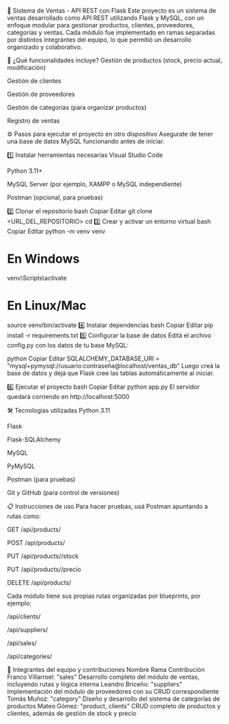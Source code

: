 🛒 Sistema de Ventas - API REST con Flask
Este proyecto es un sistema de ventas desarrollado como API REST utilizando Flask y MySQL, con un enfoque modular para gestionar productos, clientes, proveedores, categorías y ventas. Cada módulo fue implementado en ramas separadas por distintos integrantes del equipo, lo que permitió un desarrollo organizado y colaborativo.

🚀 ¿Qué funcionalidades incluye?
Gestión de productos (stock, precio actual, modificación)

Gestión de clientes

Gestión de proveedores

Gestión de categorías (para organizar productos)

Registro de ventas

⚙️ Pasos para ejecutar el proyecto en otro dispositivo
Asegurate de tener una base de datos MySQL funcionando antes de iniciar.

1️⃣ Instalar herramientas necesarias
Visual Studio Code

Python 3.11+

MySQL Server (por ejemplo, XAMPP o MySQL independiente)

Postman (opcional, para pruebas)

2️⃣ Clonar el repositorio
bash
Copiar
Editar
git clone <URL_DEL_REPOSITORIO>
cd <carpeta-del-proyecto>
3️⃣ Crear y activar un entorno virtual
bash
Copiar
Editar
python -m venv venv
# En Windows
venv\Scripts\activate
# En Linux/Mac
source venv/bin/activate
4️⃣ Instalar dependencias
bash
Copiar
Editar
pip install -r requirements.txt
5️⃣ Configurar la base de datos
Editá el archivo config.py con los datos de tu base MySQL:

python
Copiar
Editar
SQLALCHEMY_DATABASE_URI = "mysql+pymysql://usuario:contraseña@localhost/ventas_db"
Luego creá la base de datos y dejá que Flask cree las tablas automáticamente al iniciar.

6️⃣ Ejecutar el proyecto
bash
Copiar
Editar
python app.py
El servidor quedará corriendo en http://localhost:5000

🛠️ Tecnologías utilizadas
Python 3.11

Flask

Flask-SQLAlchemy

MySQL

PyMySQL

Postman (para pruebas)

Git y GitHub (para control de versiones)

📋 Instrucciones de uso
Para hacer pruebas, usá Postman apuntando a rutas como:

GET /api/products/

POST /api/products/

PUT /api/products/<id>/stock

PUT /api/products/<id>/precio

DELETE /api/products/<id>

Cada módulo tiene sus propias rutas organizadas por blueprints, por ejemplo:

/api/clients/

/api/suppliers/

/api/sales/

/api/categories/

👥 Integrantes del equipo y contribuciones
Nombre	Rama	Contribución
Franco Villarroel:	"sales"	Desarrollo completo del módulo de ventas, incluyendo rutas y lógica interna
Leandro Briceño:	"suppliers"	Implementación del módulo de proveedores con su CRUD correspondiente
Tomás Muñoz:	"category"	Diseño y desarrollo del sistema de categorías de productos
Mateo Gómez:	"product, clients"	CRUD completo de productos y clientes, además de gestión de stock y precio
